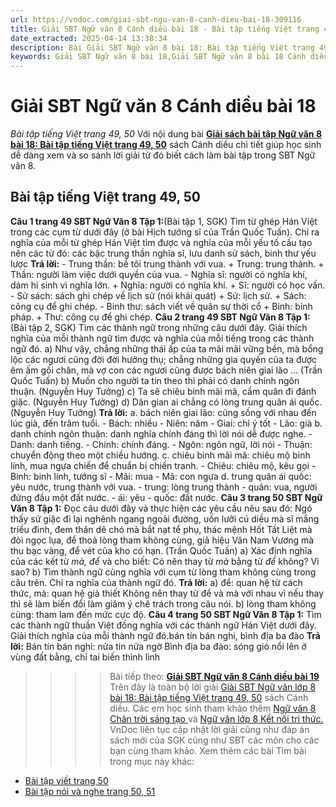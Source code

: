 ```yaml
---
url: https://vndoc.com/giai-sbt-ngu-van-8-canh-dieu-bai-18-309116
title: Giải SBT Ngữ văn 8 Cánh diều bài 18 - Bài tập tiếng Việt trang 49, 50 - VnDoc.com
date_extracted: 2025-04-14 13:38:34
description: Bài Giải SBT Ngữ văn 8 bài 18: Bài tập tiếng Việt trang 49, 50 sách Cánh diều có đáp án chi tiết cho các bạn cùng tham khảo.
keywords: Giải SBT Ngữ văn 8 bài 18,Giải SBT Ngữ văn 8 bài 18 Cánh diều,Giải sách bài tập Ngữ văn CD lớp 8,Ngữ văn lớp 8 Cánh diều,giải bài tập ngữ văn lớp 8,Bài tập tiếng Việt trang 49,giải SBT ngữ văn 8 CD trang 49,giải SBT ngữ văn 8 CD trang 50
---
```


# Giải SBT Ngữ văn 8 Cánh diều bài 18
 _Bài tập tiếng Việt trang 49, 50_
Với nội dung bài [**Giải sách bài tập Ngữ văn 8 bài 18: Bài tập tiếng Việt trang 49, 50**](<https://vndoc.com/giai-sbt-ngu-van-8-canh-dieu-bai-18-309116>) sách Cánh diều chi tiết giúp học sinh dễ dàng xem và so sánh lời giải từ đó biết cách làm bài tập trong SBT Ngữ văn 8.
## **Bài tập tiếng Việt trang 49, 50**
**Câu 1 trang 49 SBT Ngữ Văn 8 Tập 1:**\(Bài tập 1, SGK\) Tìm từ ghép Hán Việt trong các cụm từ dưới đây \(ở bài Hịch tướng sĩ của Trần Quốc Tuấn\). Chỉ ra nghĩa của mỗi từ ghép Hán Việt tìm được và nghĩa của mỗi yếu tố cấu tạo nên các từ đó: các bậc trung thần nghĩa sĩ, lưu danh sử sách, binh thư yếu lược
**Trả lời:**
\- Trung thần: bề tôi trung thành với vua.
\+ Trung: trung thành.
\+ Thần: người làm việc dưới quyền của vua.
\- Nghĩa sĩ: người có nghĩa khí, dám hi sinh vì nghĩa lớn.
\+ Nghĩa: người có nghĩa khí.
\+ Sĩ: người có học vấn.
\- Sử sách: sách ghi chép về lịch sử \(nói khái quát\)
\+ Sử: lịch sử.
\+ Sách: công cụ để ghi chép.
\- Binh thư: sách viết về quân sự thời cổ
\+ Binh: binh pháp.
\+ Thư: công cụ để ghi chép.
**Câu 2 trang 49 SBT Ngữ Văn 8 Tập 1:**\(Bài tập 2, SGK\) Tìm các thành ngữ trong những câu dưới đây. Giải thích nghĩa của mỗi thành ngữ tìm được và nghĩa của mỗi tiếng trong các thành ngữ đó.
a\) Như vậy, chẳng những thái ấp của ta mãi mãi vững bền, mà bổng lộc các ngươi cũng đời đời hưởng thụ; chẳng những gia quyến của ta được êm ấm gối chăn, mà vợ con các ngươi cũng được bách niên giai lão ... \(Trần Quốc Tuấn\)
b\) Muốn cho người ta tin theo thì phải có danh chính ngôn thuận. \(Nguyễn Huy Tưởng\)
c\) Ta sẽ chiêu binh mãi mã, cầm quân đi đánh giặc. \(Nguyễn Huy Tưởng\)
d\) Dân gian ai chẳng có lòng trung quân ái quốc. \(Nguyễn Huy Tưởng\)
**Trả lời:**
a. bách niên giai lão: cùng sống với nhau đến lúc già, đến trăm tuổi.
\- Bách: nhiều
\- Niên: năm
\- Giai: chỉ ý tốt
\- Lão: già
b. danh chính ngôn thuận: danh nghĩa chính đáng thì lời nói dễ được nghe.
\- Danh: danh tiếng.
\- Chính: chính đáng.
\- Ngôn: ngôn ngữ, lời nói
\- Thuận: chuyển động theo một chiều hướng.
c. chiêu binh mãi mã: chiêu mộ binh lính, mua ngựa chiến để chuẩn bị chiến tranh.
\- Chiêu: chiêu mộ, kêu gọi
\- Binh: binh lính, tướng sĩ
\- Mãi: mua
\- Mã: con ngựa
d. trung quân ái quốc: yêu nước, trung thành với vua.
\- trung: lòng trung thành
\- quân: vua, người đứng đầu một đất nước.
\- ái: yêu
\- quốc: đất nước.
**Câu 3 trang 50 SBT Ngữ Văn 8 Tập 1:** Đọc câu dưới đây và thực hiện các yêu cầu nêu sau đó:
Ngó thấy sứ giặc đi lại nghênh ngang ngoài đường, uốn lưỡi cú diều mà sĩ mắng triều đình, đem thân dê chó mà bắt nạt tể phụ, thác mệnh Hốt Tất Liệt mà đòi ngọc lụa, để thoả lòng tham không cùng, giả hiệu Vân Nam Vương mà thu bạc vàng, để vét của kho có hạn. \(Trần Quốc Tuấn\)
a\) Xác định nghĩa của các kết từ _mà, để_ và cho biết: Có nên thay từ _mà_ bằng từ _để_ không? Vì sao?
b\) Tìm thành ngữ cùng nghĩa với cụm từ lòng tham không cùng trong câu trên. Chỉ ra nghĩa của thành ngữ đó.
**Trả lời:**
a\) để: quan hệ từ cách thức, mà: quan hệ giả thiết
Không nên thay từ để và mà với nhau vì nếu thay thì sẽ làm biến đổi làm giảm ý chê trách trong câu nói.
b\) lòng tham không cùng: tham lam đến mức cực độ.
**Câu 4 trang 50 SBT Ngữ Văn 8 Tập 1:** Tìm các thành ngữ thuần Việt đồng nghĩa với các thành ngữ Hán Việt dưới đây. Giải thích nghĩa của mỗi thành ngữ đó.bán tín bán nghi, bình địa ba đào
**Trả lời:**
Bán tín bán nghi: nửa tin nửa ngờ
Bình địa ba đào: sóng gió nổi lên ở vùng đất bằng, chỉ tai biến thình lình
>>>> Bài tiếp theo: **[Giải SBT Ngữ văn 8 Cánh diều bài 19](<https://vndoc.com/giai-sbt-ngu-van-8-canh-dieu-bai-19-309117>)**
Trên đây là toàn bộ lời giải [Giải SBT Ngữ văn lớp 8 bài 18: Bài tập tiếng Việt trang 49, 50](<https://vndoc.com/giai-sbt-ngu-van-8-canh-dieu-bai-18-309116>) sách Cánh diều. Các em học sinh tham khảo thêm [Ngữ văn 8 Chân trời sáng tạo ](<https://vndoc.com/ngu-van-8-chan-troi-sang-tao>)và [Ngữ văn lớp 8 Kết nối tri thức.](<https://vndoc.com/ngu-van-8-ket-noi-tri-thuc>) VnDoc liên tục cập nhật lời giải cũng như đáp án sách mới của SGK cũng như SBT các môn cho các bạn cùng tham khảo.
Xem thêm các bài Tìm bài trong mục này khác:
  * [Bài tập viết trang 50](</giai-sbt-ngu-van-8-canh-dieu-bai-19-309117>)
  * [Bài tập nói và nghe trang 50, 51](</giai-sbt-ngu-van-8-canh-dieu-bai-20-309118>)

